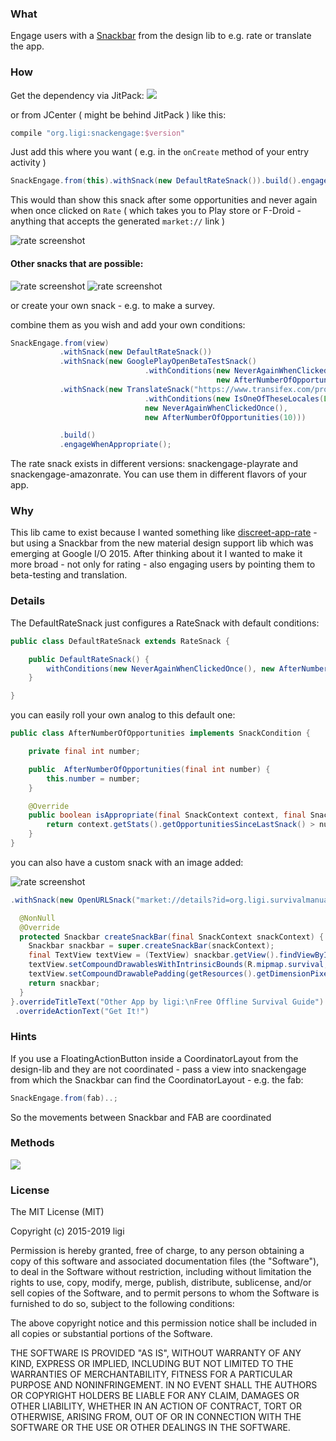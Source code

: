 ### What

Engage users with a [Snackbar][material-snackbars] from the design lib to e.g. rate or translate the app.

### How

Get the dependency via JitPack: [![](https://jitpack.io/v/ligi/snackengage.svg)](https://jitpack.io/#ligi/snackengage)

or from JCenter ( might be behind JitPack ) like this:
```groovy
compile "org.ligi:snackengage:$version"
```

Just add this where you want ( e.g. in the `onCreate` method of your entry activity )

```java
SnackEngage.from(this).withSnack(new DefaultRateSnack()).build().engageWhenAppropriate();
```

This would than show this snack after some opportunities and never again when once clicked on `Rate` ( which takes you to Play store or F-Droid - anything that accepts the generated `market://` link )

![rate screenshot](doc/screenshots/rate_small.png)

#### Other snacks that are possible:
![rate screenshot](doc/screenshots/betatest_small.png) ![rate screenshot](doc/screenshots/translate_small.png)

or create your own snack - e.g. to make a survey.

combine them as you wish and add your own conditions:

```java
SnackEngage.from(view)
           .withSnack(new DefaultRateSnack())
           .withSnack(new GooglePlayOpenBetaTestSnack()
                              .withConditions(new NeverAgainWhenClickedOnce(),
                                              new AfterNumberOfOpportunities(42)))
           .withSnack(new TranslateSnack("https://www.transifex.com/projects/p/snackengage")
                              .withConditions(new IsOneOfTheseLocales(Locale.CANADA),
                              new NeverAgainWhenClickedOnce(),
                              new AfterNumberOfOpportunities(10)))

           .build()
           .engageWhenAppropriate();
```

The rate snack exists in different versions: snackengage-playrate and snackengage-amazonrate. You can use them in different flavors of your app.

### Why

This lib came to exist because I wanted something like [discreet-app-rate](https://github.com/PomepuyN/discreet-app-rate) - but using a Snackbar from the new material design support lib which was emerging at Google I/O 2015.
After thinking about it I wanted to make it more broad - not only for rating - also engaging users by pointing them to beta-testing and translation.

### Details

The DefaultRateSnack just configures a RateSnack with default conditions:

```java
public class DefaultRateSnack extends RateSnack {

    public DefaultRateSnack() {
        withConditions(new NeverAgainWhenClickedOnce(), new AfterNumberOfOpportunities(5));
    }

}
```

you can easily roll your own analog to this default one:

```java
public class AfterNumberOfOpportunities implements SnackCondition {

    private final int number;

    public  AfterNumberOfOpportunities(final int number) {
        this.number = number;
    }

    @Override
    public boolean isAppropriate(final SnackContext context, final Snack snack) {
        return context.getStats().getOpportunitiesSinceLastSnack() > number;
    }
}
```

you can also have a custom snack with an image added:

![rate screenshot](doc/screenshots/with_icon_small.png)

```java
.withSnack(new OpenURLSnack("market://details?id=org.ligi.survivalmanual", "survival") {

  @NonNull
  @Override
  protected Snackbar createSnackBar(final SnackContext snackContext) {
    Snackbar snackbar = super.createSnackBar(snackContext);
    final TextView textView = (TextView) snackbar.getView().findViewById(android.support.design.R.id.snackbar_text);
    textView.setCompoundDrawablesWithIntrinsicBounds(R.mipmap.survival, 0, 0, 0);
    textView.setCompoundDrawablePadding(getResources().getDimensionPixelOffset(R.dimen.rhythm));
    return snackbar;
  }
}.overrideTitleText("Other App by ligi:\nFree Offline Survival Guide")
 .overrideActionText("Get It!")
```

### Hints

If you use a FloatingActionButton inside a CoordinatorLayout from the design-lib and they are not coordinated - pass a view into snackengage from which the Snackbar can find the CoordinatorLayout - e.g. the fab:

```java
SnackEngage.from(fab)..;
```

So the movements between Snackbar and FAB are coordinated

### Methods

<a href="http://www.methodscount.com/?lib=org.ligi%3Asnackengage%3A0.5"><img src="https://img.shields.io/badge/Methods and size-core: 124 | deps: 19823 | 33 KB-e91e63.svg"></img></a>

### License
The MIT License (MIT)

Copyright (c) 2015-2019 ligi

Permission is hereby granted, free of charge, to any person obtaining a copy
of this software and associated documentation files (the "Software"), to deal
in the Software without restriction, including without limitation the rights
to use, copy, modify, merge, publish, distribute, sublicense, and/or sell
copies of the Software, and to permit persons to whom the Software is
furnished to do so, subject to the following conditions:

The above copyright notice and this permission notice shall be included in all
copies or substantial portions of the Software.

THE SOFTWARE IS PROVIDED "AS IS", WITHOUT WARRANTY OF ANY KIND, EXPRESS OR
IMPLIED, INCLUDING BUT NOT LIMITED TO THE WARRANTIES OF MERCHANTABILITY,
FITNESS FOR A PARTICULAR PURPOSE AND NONINFRINGEMENT. IN NO EVENT SHALL THE
AUTHORS OR COPYRIGHT HOLDERS BE LIABLE FOR ANY CLAIM, DAMAGES OR OTHER
LIABILITY, WHETHER IN AN ACTION OF CONTRACT, TORT OR OTHERWISE, ARISING FROM,
OUT OF OR IN CONNECTION WITH THE SOFTWARE OR THE USE OR OTHER DEALINGS IN THE
SOFTWARE.



[material-snackbars]: https://material.io/guidelines/components/snackbars-toasts.html
